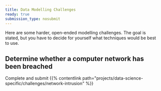 ```yaml
---
title: Data Modelling Challenges
ready: true
submission_type: nosubmit
---
```


Here are some harder, open-ended modelling challenges. The goal is stated, but you have to decide
for yourself what techniques would be best to use.

## Determine whether a computer network has been breached

Complete and submit {{% contentlink path="projects/data-science-specific/challenges/network-intrusion" %}}

